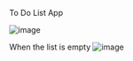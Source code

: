 To Do List App

![image](https://user-images.githubusercontent.com/84313518/194689309-33232a43-5dc9-49d5-aabe-32ef75f310c3.png)

When the list is empty
![image](https://user-images.githubusercontent.com/84313518/194689293-5f81f4d6-d7d4-46a2-bb49-4d835a8519c9.png)
